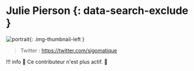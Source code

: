 # Julie Pierson {: data-search-exclude }

![portrait](https://cdn.geotribu.fr/img/internal/contributeurs/jpie.png "portrait"){: .img-thumbnail-left }

> Twitter : <https://twitter.com/sigomatique>

!!! info
    :moyai: Ce contributeur n'est plus actif. :wave:
